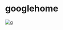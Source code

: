 # googlehome
![g](https://user-images.githubusercontent.com/81205322/152520698-9a12ddbe-714b-4951-aee3-d58a4c755457.png)
